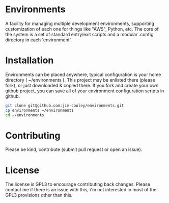 # Environments
A facility for managing multiple development environments, supporting customization of each one for things like "AWS",
Python, etc.  The core of the system is a set of standard entry/exit scripts and a modular .config directory in each 'environment'.

# Installation
Environments can be placed anywhere, typical configuration is your home directory ( ~/environments ).  This project may
be enlisted there (please fork), or just downloaded & copied there.  If you fork and create your own github project, you
can save all of your environment configuration scripts in github.

```bash
git clone git@github.com:jim-cooley/environments.git
cp environments ~/environments
cd ~/environments
```

# Contributing
Please be kind, contribute (submit pull request or open an issue).

# License
The license is GPL3 to encourage contributing back changes.  Please contact me if there is an issue with this, i'm not interested
in most of the GPL3 provisions other than this.
